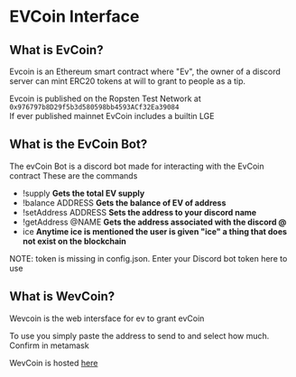 EVCoin Interface
================

What is EvCoin?
---------------
Evcoin is an Ethereum smart contract where "Ev", the owner of a discord server can mint ERC20 tokens at will to grant to people as a tip.  

Evcoin is published on the Ropsten Test Network at  
`0x976797b8D29f5b3d580598bb4593ACf32Ea39084`  
If ever published mainnet EvCoin includes a builtin LGE  

What is the EvCoin Bot?
-----------------------
The evCoin Bot is a discord bot made for interacting with the EvCoin contract
These are the commands

- !supply **Gets the total EV supply**
- !balance ADDRESS **Gets the balance of EV of address**
- !setAddress ADDRESS **Sets the address to your discord name**
- !getAddress @NAME **Gets the address associated with the discord @**
- ice **Anytime ice is mentioned the user is given "ice" a thing that does not exist on the blockchain**

NOTE: token is missing in config.json. Enter your Discord bot token here to use


What is WevCoin?
----------------
Wevcoin is the web intersface for ev to grant evCoin  
  
To use you simply paste the address to send to and select how much. Confirm in metamask

WevCoin is hosted [here](http://71.94.82.7:8080/)
